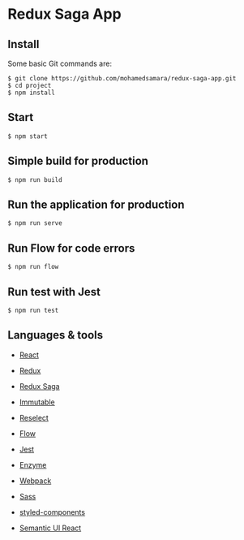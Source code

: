 # Redux Saga App

## Install

Some basic Git commands are:

```
$ git clone https://github.com/mohamedsamara/redux-saga-app.git
$ cd project
$ npm install

```

## Start

```
$ npm start

```

## Simple build for production

```
$ npm run build

```

## Run the application for production

```
$ npm run serve

```

## Run Flow for code errors

```
$ npm run flow

```

## Run test with Jest

```
$ npm run test

```

## Languages & tools

- [React](https://reactjs.org/)

- [Redux](https://redux.js.org/)

- [Redux Saga](https://redux-saga.js.org/)

- [Immutable](https://immutable-js.github.io/immutable-js/)

- [Reselect](https://github.com/reduxjs/reselect)

- [Flow](https://flow.org/)

- [Jest](https://jestjs.io/)

- [Enzyme](https://airbnb.io/enzyme/)

- [Webpack](https://webpack.js.org/)

- [Sass](https://sass-lang.com/)

- [styled-components](https://www.styled-components.com/)

- [Semantic UI React](https://react.semantic-ui.com/)
